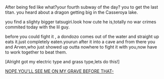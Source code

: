 After being fed like what?your fourth subway of the day? you to get the last titan. you heard about a dragon getting big in the Casseroya lake.

you find a slighty bigger tatsugiri.look how cute he is,totally no war crimes commited today with the lil guy.

before you could fight it , a dondozo comes out of the water and straight up eats it.just completely eaten.yourun after it into a cave and from there you and Arven,who just showed up outta nowhere to fight it with you,now have to work together to beat them.

[Alright got my electric type and grass type,lets do this!]

[NOPE,YOU'LL SEE ME ON MY GRAVE BEFORE THAT-](defeat-titan-path.md)